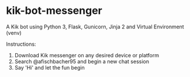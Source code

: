 # kik-bot-messenger
A Kik bot using Python 3, Flask, Gunicorn, Jinja 2 and Virtual Environment (venv)

Instructions: 

1. Download Kik messenger on any desired device or platform
2. Search @afischbacher95 and begin a new chat session
3. Say 'Hi' and let the fun begin

